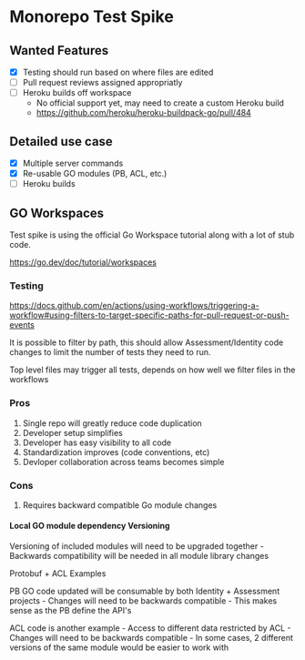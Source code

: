 # Monorepo Test Spike

## Wanted Features

- [x] Testing should run based on where files are edited
- [ ] Pull request reviews assigned appropriatly
- [ ] Heroku builds off workspace
    - No official support yet, may need to create a custom Heroku build
    - https://github.com/heroku/heroku-buildpack-go/pull/484

## Detailed use case

- [x] Multiple server commands
- [x] Re-usable GO modules (PB, ACL, etc.)
- [ ] Heroku builds

## GO Workspaces

Test spike is using the official Go Workspace tutorial along with a lot of stub code.

https://go.dev/doc/tutorial/workspaces

### Testing

https://docs.github.com/en/actions/using-workflows/triggering-a-workflow#using-filters-to-target-specific-paths-for-pull-request-or-push-events

It is possible to filter by path, this should allow Assessment/Identity code changes to limit the number of tests they need to run.

Top level files may trigger all tests, depends on how well we filter files in the workflows

### Pros

1. Single repo will greatly reduce code duplication
2. Developer setup simplifies
3. Developer has easy visibility to all code
4. Standardization improves (code conventions, etc)
5. Devloper collaboration across teams becomes simple

### Cons

1. Requires backward compatible Go module changes
#### Local GO module dependency Versioning
Versioning of included modules will need to be upgraded together
    - Backwards compatibility will be needed in all module library changes

Protobuf + ACL Examples

PB GO code updated will be consumable by both Identity + Assessment projects
    - Changes will need to be backwards compatible
    - This makes sense as the PB define the API's

ACL code is another example
    - Access to different data restricted by ACL
    - Changes will need to be backwards compatible
    - In some cases, 2 different versions of the same module would be easier to work with
